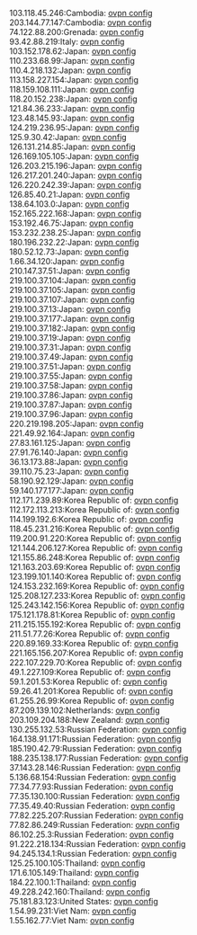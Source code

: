 103.118.45.246:Cambodia: [ovpn config](vpn/103_118_45_246.ovpn)  
203.144.77.147:Cambodia: [ovpn config](vpn/203_144_77_147.ovpn)  
74.122.88.200:Grenada: [ovpn config](vpn/74_122_88_200.ovpn)  
93.42.88.219:Italy: [ovpn config](vpn/93_42_88_219.ovpn)  
103.152.178.62:Japan: [ovpn config](vpn/103_152_178_62.ovpn)  
110.233.68.99:Japan: [ovpn config](vpn/110_233_68_99.ovpn)  
110.4.218.132:Japan: [ovpn config](vpn/110_4_218_132.ovpn)  
113.158.227.154:Japan: [ovpn config](vpn/113_158_227_154.ovpn)  
118.159.108.111:Japan: [ovpn config](vpn/118_159_108_111.ovpn)  
118.20.152.238:Japan: [ovpn config](vpn/118_20_152_238.ovpn)  
121.84.36.233:Japan: [ovpn config](vpn/121_84_36_233.ovpn)  
123.48.145.93:Japan: [ovpn config](vpn/123_48_145_93.ovpn)  
124.219.236.95:Japan: [ovpn config](vpn/124_219_236_95.ovpn)  
125.9.30.42:Japan: [ovpn config](vpn/125_9_30_42.ovpn)  
126.131.214.85:Japan: [ovpn config](vpn/126_131_214_85.ovpn)  
126.169.105.105:Japan: [ovpn config](vpn/126_169_105_105.ovpn)  
126.203.215.196:Japan: [ovpn config](vpn/126_203_215_196.ovpn)  
126.217.201.240:Japan: [ovpn config](vpn/126_217_201_240.ovpn)  
126.220.242.39:Japan: [ovpn config](vpn/126_220_242_39.ovpn)  
126.85.40.21:Japan: [ovpn config](vpn/126_85_40_21.ovpn)  
138.64.103.0:Japan: [ovpn config](vpn/138_64_103_0.ovpn)  
152.165.222.168:Japan: [ovpn config](vpn/152_165_222_168.ovpn)  
153.192.46.75:Japan: [ovpn config](vpn/153_192_46_75.ovpn)  
153.232.238.25:Japan: [ovpn config](vpn/153_232_238_25.ovpn)  
180.196.232.22:Japan: [ovpn config](vpn/180_196_232_22.ovpn)  
180.52.12.73:Japan: [ovpn config](vpn/180_52_12_73.ovpn)  
1.66.34.120:Japan: [ovpn config](vpn/1_66_34_120.ovpn)  
210.147.37.51:Japan: [ovpn config](vpn/210_147_37_51.ovpn)  
219.100.37.104:Japan: [ovpn config](vpn/219_100_37_104.ovpn)  
219.100.37.105:Japan: [ovpn config](vpn/219_100_37_105.ovpn)  
219.100.37.107:Japan: [ovpn config](vpn/219_100_37_107.ovpn)  
219.100.37.13:Japan: [ovpn config](vpn/219_100_37_13.ovpn)  
219.100.37.177:Japan: [ovpn config](vpn/219_100_37_177.ovpn)  
219.100.37.182:Japan: [ovpn config](vpn/219_100_37_182.ovpn)  
219.100.37.19:Japan: [ovpn config](vpn/219_100_37_19.ovpn)  
219.100.37.31:Japan: [ovpn config](vpn/219_100_37_31.ovpn)  
219.100.37.49:Japan: [ovpn config](vpn/219_100_37_49.ovpn)  
219.100.37.51:Japan: [ovpn config](vpn/219_100_37_51.ovpn)  
219.100.37.55:Japan: [ovpn config](vpn/219_100_37_55.ovpn)  
219.100.37.58:Japan: [ovpn config](vpn/219_100_37_58.ovpn)  
219.100.37.86:Japan: [ovpn config](vpn/219_100_37_86.ovpn)  
219.100.37.87:Japan: [ovpn config](vpn/219_100_37_87.ovpn)  
219.100.37.96:Japan: [ovpn config](vpn/219_100_37_96.ovpn)  
220.219.198.205:Japan: [ovpn config](vpn/220_219_198_205.ovpn)  
221.49.92.164:Japan: [ovpn config](vpn/221_49_92_164.ovpn)  
27.83.161.125:Japan: [ovpn config](vpn/27_83_161_125.ovpn)  
27.91.76.140:Japan: [ovpn config](vpn/27_91_76_140.ovpn)  
36.13.173.88:Japan: [ovpn config](vpn/36_13_173_88.ovpn)  
39.110.75.23:Japan: [ovpn config](vpn/39_110_75_23.ovpn)  
58.190.92.129:Japan: [ovpn config](vpn/58_190_92_129.ovpn)  
59.140.177.177:Japan: [ovpn config](vpn/59_140_177_177.ovpn)  
112.171.239.89:Korea Republic of: [ovpn config](vpn/112_171_239_89.ovpn)  
112.172.113.213:Korea Republic of: [ovpn config](vpn/112_172_113_213.ovpn)  
114.199.192.6:Korea Republic of: [ovpn config](vpn/114_199_192_6.ovpn)  
118.45.231.216:Korea Republic of: [ovpn config](vpn/118_45_231_216.ovpn)  
119.200.91.220:Korea Republic of: [ovpn config](vpn/119_200_91_220.ovpn)  
121.144.206.127:Korea Republic of: [ovpn config](vpn/121_144_206_127.ovpn)  
121.155.86.248:Korea Republic of: [ovpn config](vpn/121_155_86_248.ovpn)  
121.163.203.69:Korea Republic of: [ovpn config](vpn/121_163_203_69.ovpn)  
123.199.101.140:Korea Republic of: [ovpn config](vpn/123_199_101_140.ovpn)  
124.153.232.169:Korea Republic of: [ovpn config](vpn/124_153_232_169.ovpn)  
125.208.127.233:Korea Republic of: [ovpn config](vpn/125_208_127_233.ovpn)  
125.243.142.156:Korea Republic of: [ovpn config](vpn/125_243_142_156.ovpn)  
175.121.178.81:Korea Republic of: [ovpn config](vpn/175_121_178_81.ovpn)  
211.215.155.192:Korea Republic of: [ovpn config](vpn/211_215_155_192.ovpn)  
211.51.77.26:Korea Republic of: [ovpn config](vpn/211_51_77_26.ovpn)  
220.89.169.33:Korea Republic of: [ovpn config](vpn/220_89_169_33.ovpn)  
221.165.156.207:Korea Republic of: [ovpn config](vpn/221_165_156_207.ovpn)  
222.107.229.70:Korea Republic of: [ovpn config](vpn/222_107_229_70.ovpn)  
49.1.227.109:Korea Republic of: [ovpn config](vpn/49_1_227_109.ovpn)  
59.1.201.53:Korea Republic of: [ovpn config](vpn/59_1_201_53.ovpn)  
59.26.41.201:Korea Republic of: [ovpn config](vpn/59_26_41_201.ovpn)  
61.255.26.99:Korea Republic of: [ovpn config](vpn/61_255_26_99.ovpn)  
87.209.139.102:Netherlands: [ovpn config](vpn/87_209_139_102.ovpn)  
203.109.204.188:New Zealand: [ovpn config](vpn/203_109_204_188.ovpn)  
130.255.132.53:Russian Federation: [ovpn config](vpn/130_255_132_53.ovpn)  
164.138.91.171:Russian Federation: [ovpn config](vpn/164_138_91_171.ovpn)  
185.190.42.79:Russian Federation: [ovpn config](vpn/185_190_42_79.ovpn)  
188.235.138.177:Russian Federation: [ovpn config](vpn/188_235_138_177.ovpn)  
37.143.28.146:Russian Federation: [ovpn config](vpn/37_143_28_146.ovpn)  
5.136.68.154:Russian Federation: [ovpn config](vpn/5_136_68_154.ovpn)  
77.34.77.93:Russian Federation: [ovpn config](vpn/77_34_77_93.ovpn)  
77.35.130.100:Russian Federation: [ovpn config](vpn/77_35_130_100.ovpn)  
77.35.49.40:Russian Federation: [ovpn config](vpn/77_35_49_40.ovpn)  
77.82.225.207:Russian Federation: [ovpn config](vpn/77_82_225_207.ovpn)  
77.82.86.249:Russian Federation: [ovpn config](vpn/77_82_86_249.ovpn)  
86.102.25.3:Russian Federation: [ovpn config](vpn/86_102_25_3.ovpn)  
91.222.218.134:Russian Federation: [ovpn config](vpn/91_222_218_134.ovpn)  
94.245.134.1:Russian Federation: [ovpn config](vpn/94_245_134_1.ovpn)  
125.25.100.105:Thailand: [ovpn config](vpn/125_25_100_105.ovpn)  
171.6.105.149:Thailand: [ovpn config](vpn/171_6_105_149.ovpn)  
184.22.100.1:Thailand: [ovpn config](vpn/184_22_100_1.ovpn)  
49.228.242.160:Thailand: [ovpn config](vpn/49_228_242_160.ovpn)  
75.181.83.123:United States: [ovpn config](vpn/75_181_83_123.ovpn)  
1.54.99.231:Viet Nam: [ovpn config](vpn/1_54_99_231.ovpn)  
1.55.162.77:Viet Nam: [ovpn config](vpn/1_55_162_77.ovpn)  
